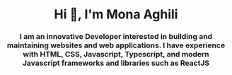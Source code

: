 <h1 align="center">Hi 👋, I'm Mona Aghili</h1>
<h3 align="center">I am an innovative Developer interested in building and maintaining websites and web applications. I have experience with HTML, CSS, Javascript, Typescript, and modern Javascript frameworks and libraries such as ReactJS</h3>
